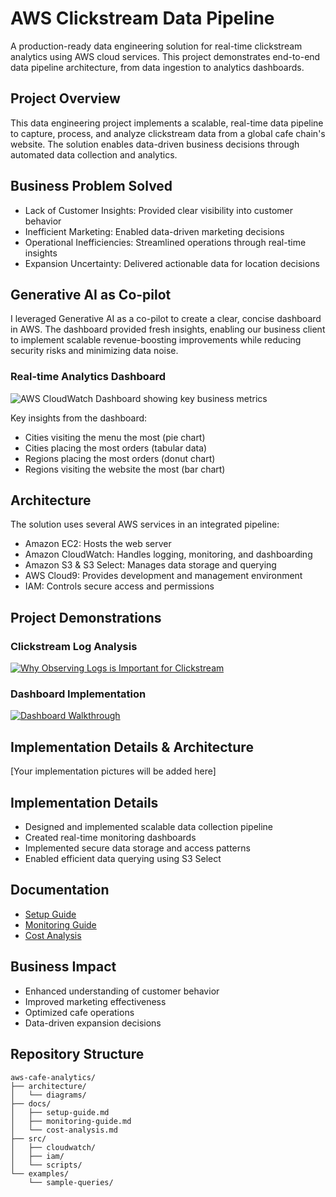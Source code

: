 # AWS Clickstream Data Pipeline

A production-ready data engineering solution for real-time clickstream analytics using AWS cloud services. This project demonstrates end-to-end data pipeline architecture, from data ingestion to analytics dashboards.

## Project Overview
This data engineering project implements a scalable, real-time data pipeline to capture, process, and analyze clickstream data from a global cafe chain's website. The solution enables data-driven business decisions through automated data collection and analytics.

## Business Problem Solved
- Lack of Customer Insights: Provided clear visibility into customer behavior
- Inefficient Marketing: Enabled data-driven marketing decisions
- Operational Inefficiencies: Streamlined operations through real-time insights
- Expansion Uncertainty: Delivered actionable data for location decisions

## Generative AI as Co-pilot
I leveraged Generative AI as a co-pilot to create a clear, concise dashboard in AWS. The dashboard provided fresh insights, enabling our business client to implement scalable revenue-boosting improvements while reducing security risks and minimizing data noise.

### Real-time Analytics Dashboard
![AWS CloudWatch Dashboard showing key business metrics](images/dashboard.png)

Key insights from the dashboard:
- Cities visiting the menu the most (pie chart)
- Cities placing the most orders (tabular data)
- Regions placing the most orders (donut chart)
- Regions visiting the website the most (bar chart)

## Architecture
The solution uses several AWS services in an integrated pipeline:
- Amazon EC2: Hosts the web server
- Amazon CloudWatch: Handles logging, monitoring, and dashboarding
- Amazon S3 & S3 Select: Manages data storage and querying
- AWS Cloud9: Provides development and management environment
- IAM: Controls secure access and permissions

## Project Demonstrations
### Clickstream Log Analysis
[![Why Observing Logs is Important for Clickstream](https://cdn.loom.com/sessions/thumbnails/c3f97477b4c047d4bbd84508ef67748b-with-play.gif)](https://www.loom.com/share/c3f97477b4c047d4bbd84508ef67748b?sid=8c1ab6f1-9b2e-4b6b-bf99-c27afcf5ae31)

### Dashboard Implementation
[![Dashboard Walkthrough](https://cdn.loom.com/sessions/thumbnails/5ed5400678794b16a1df379aec51ede0-with-play.gif)](https://www.loom.com/share/5ed5400678794b16a1df379aec51ede0?sid=809b9b94-46b0-484a-b7ca-48e600af168f)

## Implementation Details & Architecture
[Your implementation pictures will be added here]

## Implementation Details
- Designed and implemented scalable data collection pipeline
- Created real-time monitoring dashboards
- Implemented secure data storage and access patterns
- Enabled efficient data querying using S3 Select

## Documentation
- [Setup Guide](docs/setup-guide.md)
- [Monitoring Guide](docs/monitoring-guide.md)
- [Cost Analysis](docs/cost-analysis.md)

## Business Impact
- Enhanced understanding of customer behavior
- Improved marketing effectiveness
- Optimized cafe operations
- Data-driven expansion decisions

## Repository Structure
```
aws-cafe-analytics/
├── architecture/
│   └── diagrams/
├── docs/
│   ├── setup-guide.md
│   ├── monitoring-guide.md
│   └── cost-analysis.md
├── src/
│   ├── cloudwatch/
│   ├── iam/
│   └── scripts/
└── examples/
    └── sample-queries/
